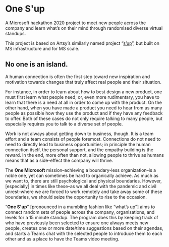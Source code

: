 # One S'up

A Microsoft hackathon 2020 project to meet new people across the company and learn what’s on their mind through randomised diverse virtual standups.

This project is based on Artsy’s similarly named project “[s’up](https://github.com/artsy/sup)”, but built on MS infrastructure and for MS scale.

## No one is an island.

A human connection is often the first step toward new inspiration and motivation towards changes that truly affect real people and their situation.

For instance, in order to learn about how to best design a new product, one must first learn what people need; or, even more rudimentary, you have to learn that there is a need at all in order to come up with the product. On the other hand, when you have made a product you need to hear from as many people as possible how they use the product and if they have any feedback to offer. Both of these cases do not only require talking to many people, but especially requires you to talk to a diverse set of people.

Work is not always about getting down to business, though. It is a team effort and a team consists of people foremost. Connections do not need to need to directly lead to business opportunities; in principle the human connection itself, the personal support, and the empathy building is the reward. In the end, more often than not, allowing people to thrive as humans means that as a side-effect the company will thrive.

The **One Microsoft** mission–achieving a boundary-less organization–is a noble one, yet can sometimes be hard to organically achieve. As much as we want to, there are still psychological and physical boundaries. However, [especially] in times like these–as we all deal with the pandemic and civil unrest–where we are forced to work remotely and take away some of these boundaries, we should seize the opportunity to rise to the occasion.

“**One S'up**” [pronounced in a mumbling fashion like “what’s up”] aims to connect random sets of people across the company, organisations, and levels for a 15 minute standup. The program does this by keeping track of who have previously been selected to ensure one always meets new people, creates one or more date/time suggestions based on their agendas, and starts a Teams chat with the selected people to introduce them to each other and as a place to have the Teams video meeting.
